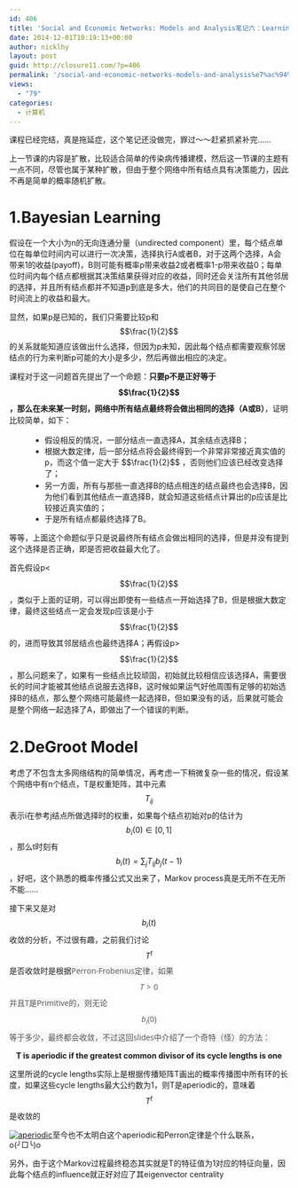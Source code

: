 ```yaml
---
id: 406
title: 'Social and Economic Networks: Models and Analysis笔记六：Learning on Networks'
date: 2014-12-01T10:19:13+00:00
author: nicklhy
layout: post
guid: http://closure11.com/?p=406
permalink: '/social-and-economic-networks-models-and-analysis%e7%ac%94%e8%ae%b0%e5%85%ad%ef%bc%9alearning-on-networks/'
views:
  - "79"
categories:
  - 计算机
---
```

课程已经完结，真是拖延症，这个笔记还没做完，罪过～～赶紧抓紧补完&hellip;&hellip; 

上一节课的内容是扩散，比较适合简单的传染病传播建模，然后这一节课的主题有一点不同，尽管也属于某种扩散，但由于整个网络中所有结点具有决策能力，因此不再是简单的概率随机扩散。 

# 1.Bayesian Learning
  


假设在一个大小为n的无向连通分量（undirected component）里，每个结点单位在每单位时间内可以进行一次决策，选择执行A或者B，对于这两个选择，A会带来1的收益(payoff)，B则可能有概率p带来收益2或者概率1-p带来收益0；每单位时间内每个结点都根据其决策结果获得对应的收益，同时还会关注所有其他邻居的选择，并且所有结点都并不知道p到底是多大，他们的共同目的是使自己在整个时间流上的收益和最大。 

显然，如果p是已知的，我们只需要比较p和 $$\frac{1}{2}$$ 的关系就能知道应该做出什么选择，但因为p未知，因此每个结点都需要观察邻居结点的行为来判断p可能的大小是多少，然后再做出相应的决定。 

课程对于这一问题首先提出了一个命题：**只要p不是正好等于**<span style="line-height: 20.7999992370605px;"><strong> $$\frac{1}{2}$$ ，那么在未来某一时刻，网络中所有结点最终将会做出相同的选择（A或B）</strong>，证明比较简单，如下：</span> 

<ul style="margin-left: 40px;">
  <li>
    假设相反的情况，一部分结点一直选择A，其余结点选择B；
  </li>
  <li>
    根据大数定律，后一部分结点将会最终得到一个非常非常接近真实值的p，而这个值一定大于<span style="line-height: 20.7999992370605px;"> $$\frac{1}{2}$$ ，否则他们应该已经改变选择了；</span>
  </li>
  <li>
    另一方面，所有与那些一直选择B的结点相连的结点最终也会选择B，因为他们看到其他结点一直选择B，就会知道这些结点计算出的p应该是比较接近真实值的；
  </li>
  <li>
    于是所有结点都最终选择了B。
  </li>
</ul>

等等，上面这个命题似乎只是说最终所有结点会做出相同的选择，但是并没有提到这个选择是否正确，即是否把收益最大化了。 

首先假设p< <span style="line-height: 20.7999992370605px;">$$\frac{1}{2}$$ ，类似于上面的证明，可以得出即使有一些结点一开始选择了B，但是根据大数定律，最终这些结点一定会发现p应该是小于 $$\frac{1}{2}$$ 的，进而导致其邻居结点也最终选择A；再假设p> $$\frac{1}{2}$$ ，那么问题来了，如果有一些结点比较顽固，初始就比较相信应该选择A，需要很长的时间才能被其他结点说服去选择B，这时候如果运气好他周围有足够的初始选择B的结点，那么整个网络可能最终一起选择B，但如果没有的话，后果就可能会是整个网络一起选择了A，即做出了一个错误的判断。</span> 

# 2.DeGroot Model
  


考虑了不包含太多网络结构的简单情况，再考虑一下稍微复杂一些的情况，假设某个网络中有n个结点，T是权重矩阵，其中元素 $$T_{ij}$$ 表示i在参考j结点所做选择时的权重，如果每个结点初始对p的估计为 $$b_i(0)\in[0,1]$$ ，那么t时刻有 $$b_i(t)=\sum_jT_{ij}b_j(t-1)$$ ，好吧，这个熟悉的概率传播公式又出来了，Markov process真是无所不在无所不能&hellip;&hellip; 

接下来又是对 $$b_i(t)$$ 收敛的分析，不过很有趣，之前我们讨论 $$T^t$$ 是否收敛时是根据<span style="color: rgb(85, 85, 85); font-family: 'Open Sans', sans-serif; font-size: 14px; line-height: 21px; background-color: rgb(246, 246, 246);">Perron-Frobenius定律，如果 $$T>0$$ 并且T是Primitive的，则无论 $$b_i(0)$$ 等于多少，最终都会收敛，不过这回slides中介绍了一个奇特（怪）的方法：</span> 

<p style="text-align: center;">
  <strong>T is aperiodic if the greatest common divisor&nbsp;of its cycle lengths is one</strong>


这里所说的cycle lengths实际上是根据传播矩阵T画出的概率传播图中所有环的长度，如果这些cycle lengths最大公约数为1，则T是aperiodic的，意味着 $$T^t$$ 是收敛的 

[<img alt="aperiodic" class="aligncenter size-medium wp-image-482" height="126" src="/images/post/2014/12/aperiodic-300x126.png" width="300" srcset="/images/post/2014/12/aperiodic-300x126.png 300w, /images/post/2014/12/aperiodic-690x291.png 690w, /images/post/2014/12/aperiodic.png 735w" sizes="(max-width: 300px) 100vw, 300px" />](/images/post/2014/12/aperiodic.png)至今也不太明白这个aperiodic和Perron定律是个什么联系，o(╯□╰)o 

另外，由于这个Markov过程最终稳态其实就是T的特征值为1对应的特征向量，因此每个结点的influence就正好对应了其eigenvector centrality